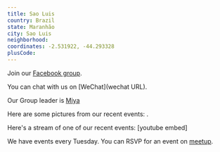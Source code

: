 ```yaml
---
title: Sao Luis
country: Brazil
state: Maranhão
city: Sao Luis
neighborhood: 
coordinates: -2.531922, -44.293328
plusCode:
---
```

Join our [Facebook group](https://www.facebook.com/groups/free.code.camp.sao.luis).

You can chat with us on [WeChat](wechat URL).

Our Group leader is [Miya](freecodecamp.org/miya)

Here are some pictures from our recent events:
![]().

Here's a stream of one of our recent events:
[youtube embed]

We have events every Tuesday. You can RSVP for an event on [meetup](meetupurl).
